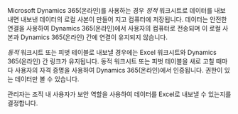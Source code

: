 Microsoft Dynamics 365(온라인)를 사용하는 경우 *정적* 워크시트로 데이터를 내보내면 내보낸 데이터의 로컬 사본이 만들어 지고 컴퓨터에 저장됩니다. 데이터는 안전한 연결을 사용하여 Dynamics 365(온라인)에서 사용자의 컴퓨터로 전송되며 이 로컬 사본과 Dynamics 365(온라인) 간에 연결이 유지되지 않습니다.  
  
 *동적* 워크시트 또는 피벗 테이블로 내보낼 경우에는 Excel 워크시트와 Dynamics 365(온라인) 간 링크가 유지됩니다. 동적 워크시트 또는 피벗 테이블을 새로 고칠 때마다 사용자의 자격 증명을 사용하여 Dynamics 365(온라인)에서 인증됩니다. 권한이 있는 데이터만 볼 수 있습니다.  
  
 관리자는 조직 내 사용자가 보안 역할을 사용하여 데이터를 Excel로 내보낼 수 있는지를 결정합니다.